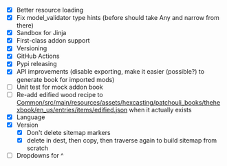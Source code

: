 - [x] Better resource loading
- [x] Fix model_validator type hints (before should take Any and narrow from there)
- [x] Sandbox for Jinja
- [x] First-class addon support
- [x] Versioning
- [x] GitHub Actions
- [x] Pypi releasing
- [x] API improvements (disable exporting, make it easier (possible?) to generate book for imported mods)
- [ ] Unit test for mock addon book
- [ ] Re-add edified wood recipe to [Common/src/main/resources/assets/hexcasting/patchouli_books/thehexbook/en_us/entries/items/edified.json](items/edified) when it actually exists
- [x] Language
- [x] Version
  - [x] Don't delete sitemap markers
  - [x] delete in dest, then copy, then traverse again to build sitemap from scratch
- [ ] Dropdowns for ^